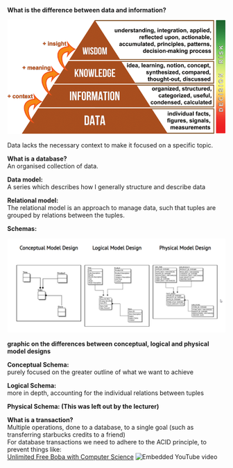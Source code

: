 **What is the difference between data and information?**

![The data-information-knowledge-wisdom (DIKW) hierarchy as a pyramid to... |  Download Scientific Diagram](../../../attachments/data-info-knowledge-wisdom.png)  

Data lacks the necessary context to make it focused on a specific topic.
 
**What is a database?**  
An organised collection of data.
 
**Data model:**  
A series which describes how I generally structure and describe data
 
**Relational model:**  
The relational model is an approach to manage data, such that tuples are grouped by relations between the tuples.
 
**Schemas:**

![What is a Database Schema and Why Does it Matter?](../../../attachments/Exported%20image%2020241209225223-1.png)  

**graphic on the differences between conceptual, logical and physical model designs**
 
**Conceptual Schema:**  
purely focused on the greater outline of what we want to achieve
 
**Logical Schema:**  
more in depth, accounting for the individual relations between tuples
 
**Physical Schema: (This was left out by the lecturer)**
 
**What is a transaction?**  
Multiple operations, done to a database, to a single goal (such as transferring starbucks credits to a friend)  
For database transactions we need to adhere to the ACID principle, to prevent things like:  
[Unlimited Free Boba with Computer Science](https://www.youtube.com/watch?v=YSftXvy3znI)
 ![Embedded YouTube video](https://www.youtube.com/embed/YSftXvy3znI?feature=oembed&autoplay=true)